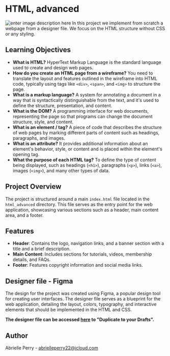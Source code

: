 # HTML, advanced
![enter image description here](https://www.oxfordwebstudio.com/user/pages/06.da-li-znate/sta-je-html/sta-je-html.jpg)
In this project we implement from scratch a webpage from a designer file. We focus on the HTML structure without CSS or any styling. 

## Learning Objectives

-   **What is HTML?** HyperText Markup Language is the standard language used to create and design web pages.
- **How do you create an HTML page from a wireframe?**   You need to translate the layout and features outlined in the wireframe into HTML code, typically using tags like `<div>`, `<span>`, and `<img>` to structure the page.
-   **What is a markup language?** A system for annotating a document in a way that is syntactically distinguishable from the text, and it's used to define the structure, presentation, and content.
-   **What is the DOM?** A programming interface for web documents, representing the page so that programs can change the document structure, style, and content.
-   **What is an element / tag?** A piece of code that describes the structure of web pages by marking different parts of content such as headings, paragraphs, and images.
-   **What is an attribute?** It provides additional information about an element's behavior, style, or content and is placed within the element's opening tag.
-   **What the purpose of each HTML tag?** To define the type of content being displayed, such as headings (`<h1>`), paragraphs (`<p>`), links (`<a>`), images (`<img>`), and many other types of data.

## Project Overview  
The project is structured around a main `index.html` file located in the `html_advanced` directory. This file serves as the entry point for the web application, showcasing various sections such as a header, main content area, and a footer. 

## Features

- **Header**: Contains the logo, navigation links, and a banner section with a title and a brief description.
- **Main Content**: Includes sections for tutorials, videos, membership details, and FAQs.
- **Footer**: Features copyright information and social media links.

## Designer file - Figma  
The design for the project was created using Figma, a popular design tool for creating user interfaces. The designer file serves as a blueprint for the web application, detailing the layout, colors, typography, and interactive elements that should be implemented in the HTML and CSS.

**The designer file can be accessed [here](https://intranet.atlasschool.com/rltoken/lhaBvvfXnyGKs9bRxokWtQ) to "Duplicate to your Drafts".**

## Author
Abrielle Perry - abrielleperry22@icloud.com

